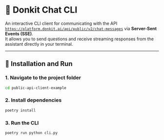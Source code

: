 # 🧠 Donkit Chat CLI

An interactive CLI client for communicating with the API [`https://platform.donkit.ai/api/public/v2/chat-messages`](https://platform.donkit.ai/api/public/v2/chat-messages) via **Server-Sent Events (SSE)**.  
It allows you to send questions and receive streaming responses from the assistant directly in your terminal.

---

## 🚀 Installation and Run

### 1. Navigate to the project folder
```bash
cd public-api-client-example
```

### 2. Install dependencies
```bash
poetry install
```

### 3. Run the CLI
```bash
poetry run python cli.py
```


